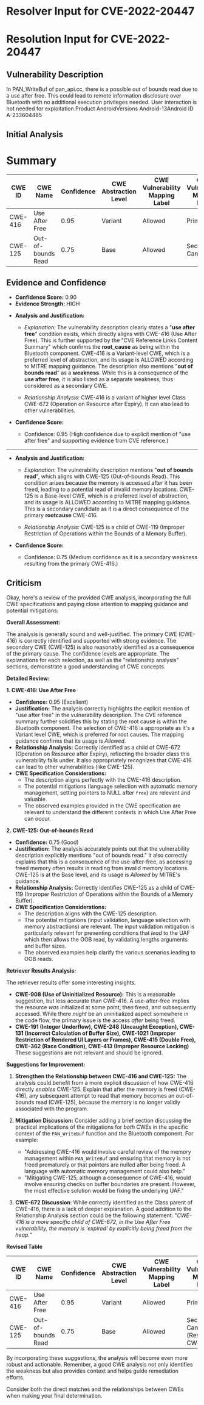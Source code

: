 # Resolver Input for CVE-2022-20447

# Resolution Input for CVE-2022-20447

## Vulnerability Description
In PAN_WriteBuf of pan_api.cc, there is a possible out of bounds read due to a use after free. This could lead to remote information disclosure over Bluetooth with no additional execution privileges needed. User interaction is not needed for exploitation.Product AndroidVersions Android-13Android ID A-233604485

## Initial Analysis
# Summary
| CWE ID | CWE Name | Confidence | CWE Abstraction Level | CWE Vulnerability Mapping Label | CWE-Vulnerability Mapping Notes |
|---|---|---|---|---|---|
| CWE-416 | Use After Free | 0.95 | Variant | Allowed | Primary CWE |
| CWE-125 | Out-of-bounds Read | 0.75 | Base | Allowed | Secondary Candidate |

## Evidence and Confidence

*   **Confidence Score:** 0.90
*   **Evidence Strength:** HIGH

- **Analysis and Justification:**  
  - *Explanation:* The vulnerability description clearly states a "**use after free**" condition exists, which directly aligns with CWE-416 (Use After Free). This is further supported by the "CVE Reference Links Content Summary" which confirms the **root_cause** as being within the Bluetooth component. CWE-416 is a Variant-level CWE, which is a preferred level of abstraction, and its usage is ALLOWED according to MITRE mapping guidance. The description also mentions "**out of bounds read**" as a **weakness**. While this is a consequence of the **use after free**, it is also listed as a separate weakness, thus considered as a secondary CWE.

  - *Relationship Analysis:* CWE-416 is a variant of higher level Class CWE-672 (Operation on Resource after Expiry). It can also lead to other vulnerabilities.

- **Confidence Score:**  
  - Confidence: 0.95 (High confidence due to explicit mention of "use after free" and supporting evidence from CVE reference.)

---

- **Analysis and Justification:**  
  - *Explanation:* The vulnerability description mentions "**out of bounds read**", which aligns with CWE-125 (Out-of-bounds Read). This condition arises because the memory is accessed after it has been freed, leading to a potential read of invalid memory locations. CWE-125 is a Base-level CWE, which is a preferred level of abstraction, and its usage is ALLOWED according to MITRE mapping guidance. This is a secondary candidate as it is a direct consequence of the primary **rootcause** CWE-416.

  - *Relationship Analysis:* CWE-125 is a child of CWE-119 (Improper Restriction of Operations within the Bounds of a Memory Buffer).

- **Confidence Score:**  
  - Confidence: 0.75 (Medium confidence as it is a secondary weakness resulting from the primary CWE-416.)

## Criticism
Okay, here's a review of the provided CWE analysis, incorporating the full CWE specifications and paying close attention to mapping guidance and potential mitigations:

**Overall Assessment:**

The analysis is generally sound and well-justified. The primary CWE (CWE-416) is correctly identified and supported with strong evidence. The secondary CWE (CWE-125) is also reasonably identified as a consequence of the primary cause. The confidence levels are appropriate. The explanations for each selection, as well as the "relationship analysis" sections, demonstrate a good understanding of CWE concepts.

**Detailed Review:**

**1. CWE-416: Use After Free**

*   **Confidence:** 0.95 (Excellent)
*   **Justification:**  The analysis correctly highlights the explicit mention of "use after free" in the vulnerability description. The CVE reference summary further solidifies this by stating the root cause is within the Bluetooth component. The selection of CWE-416 is appropriate as it's a Variant level CWE, which is preferred for root causes. The mapping guidance confirms that its usage is *Allowed*.
*   **Relationship Analysis:** Correctly identified as a child of CWE-672 (Operation on Resource after Expiry), reflecting the broader class this vulnerability falls under. It also appropriately recognizes that CWE-416 can lead to other vulnerabilities (like CWE-125).
*   **CWE Specification Considerations:**
    *   The description aligns perfectly with the CWE-416 description.
    *   The potential mitigations (language selection with automatic memory management, setting pointers to NULL after `free`) are relevant and valuable.
    *   The observed examples provided in the CWE specification are relevant to understand the different contexts in which Use After Free can occur.

**2. CWE-125: Out-of-bounds Read**

*   **Confidence:** 0.75 (Good)
*   **Justification:** The analysis accurately points out that the vulnerability description explicitly mentions "out of bounds read." It also correctly explains that this is a consequence of the use-after-free, as accessing freed memory often results in reading from invalid memory locations. CWE-125 is at the Base level, and its usage is *Allowed* by MITRE's guidance.
*   **Relationship Analysis:**  Correctly identifies CWE-125 as a child of CWE-119 (Improper Restriction of Operations within the Bounds of a Memory Buffer).
*   **CWE Specification Considerations:**
    *   The description aligns with the CWE-125 description.
    *   The potential mitigations (input validation, language selection with memory abstractions) are relevant.  The input validation mitigation is particularly relevant for preventing conditions that *lead* to the UAF which then allows the OOB read, by validating lengths arguments and buffer sizes.
    *   The observed examples help clarify the various scenarios leading to OOB reads.

**Retriever Results Analysis:**

The retriever results offer some interesting insights.

*   **CWE-908 (Use of Uninitialized Resource):** This is a reasonable suggestion, but less accurate than CWE-416. A use-after-free implies the resource *was* initialized at some point, then freed, and subsequently accessed. While there *might* be an uninitialized aspect somewhere in the code flow, the primary issue is the access *after* being freed.
*   **CWE-191 (Integer Underflow), CWE-248 (Uncaught Exception), CWE-131 (Incorrect Calculation of Buffer Size), CWE-1021 (Improper Restriction of Rendered UI Layers or Frames), CWE-415 (Double Free), CWE-362 (Race Condition), CWE-413 (Improper Resource Locking)** These suggestions are not relevant and should be ignored.

**Suggestions for Improvement:**

1.  **Strengthen the Relationship between CWE-416 and CWE-125:** The analysis could benefit from a more explicit discussion of how CWE-416 directly *enables* CWE-125.  Explain that after the memory is freed (CWE-416), any subsequent attempt to read that memory becomes an out-of-bounds read (CWE-125), because the memory is no longer validly associated with the program.

2.  **Mitigation Discussion:**  Consider adding a brief section discussing the practical implications of the mitigations for *both* CWEs in the specific context of the `PAN_WriteBuf` function and the Bluetooth component. For example:
    *   "Addressing CWE-416 would involve careful review of the memory management within `PAN_WriteBuf` and ensuring that memory is not freed prematurely or that pointers are nulled after being freed. A language with automatic memory management could also help."
    *   "Mitigating CWE-125, although a consequence of CWE-416, would involve ensuring checks on buffer boundaries are present. However, the most effective solution would be fixing the underlying UAF."

3. **CWE-672 Discussion**: While correctly identified as the Class parent of CWE-416, there is a lack of deeper explanation. A good addition to the Relationship Analysis section could be the following statement: "*CWE-416 is a more specific child of CWE-672, in the Use After Free vulnerability, the memory is 'expired' by explicitly being freed from the heap.*"

**Revised Table**

| CWE ID | CWE Name | Confidence | CWE Abstraction Level | CWE Vulnerability Mapping Label | CWE-Vulnerability Mapping Notes |
|---|---|---|---|---|---|
| CWE-416 | Use After Free | 0.95 | Variant | Allowed | Primary CWE |
| CWE-125 | Out-of-bounds Read | 0.75 | Base | Allowed | Secondary Candidate (Result of CWE-416) |

By incorporating these suggestions, the analysis will become even more robust and actionable. Remember, a good CWE analysis not only identifies the weakness but also provides context and helps guide remediation efforts.

Consider both the direct matches and the relationships between CWEs
when making your final determination.
        